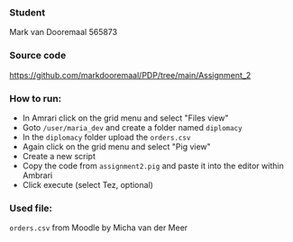 ### Student
Mark van Dooremaal
565873

### Source code
https://github.com/markdooremaal/PDP/tree/main/Assignment_2

### How to run:
* In Amrari click on the grid menu and select "Files view"
* Goto `/user/maria_dev` and create a folder named `diplomacy`
* In the `diplomacy` folder upload the `orders.csv`
* Again click on the grid menu and select "Pig view"
* Create a new script
* Copy the code from `assignment2.pig` and paste it into the editor within Ambrari
* Click execute (select Tez, optional)

### Used file:
`orders.csv` from Moodle by Micha van der Meer